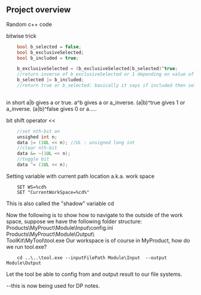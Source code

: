 ## Project overview
Random c++ code 

bitwise trick

```c++
    bool b_selected = false; 
    bool b_exclusiveSelected;
    bool b_included = true;

    b_exclusiveSelected = (b_exclusiveSelected|b_selected)^true;
    //return inverse of b_exclusiveSelected or 1 depending on value of b_selected
    b_selected |= b_included;
    //return true or b_selected: basically it says if included then selected otherwise unselected since b_selected initialized as false;
    
```
in short a|b gives a or true. a^b gives a or a_inverse. (a|b)^true gives 1 or a_inverse. (a|b)^false gives 0 or a.....

bit shift operator <<
```c++
    //set nth-bit on
    unsighed int n;
    data |= (1UL << n); //UL : unsigned long int
    //clear nth-bit 
    data &= ~(1UL << n);
    //toggle bit
    data ^= (1UL << n);    

```

Setting variable with current path location a.k.a. work space

```batch
    SET WS=%cd%
    SET "CurrentWorkSpace=%cd%"
```
This is also called the "shadow" variable cd

Now the following is to show how to navigate to the outside of the work space, suppose we have the following folder structure:\
Products\MyProuct\Module\Input\config.ini \
Products\MyProuct\Module\Output\ \
ToolKit\MyTool\tool.exe
Our workspace is of course in MyProduct, how do we run tool.exe?
```batch
    cd ..\..\tool.exe --inputFilePath Module\Input  --output Module\Output
```
Let the tool be able to config from and output result to our file systems. 

--this is now being used for DP notes.